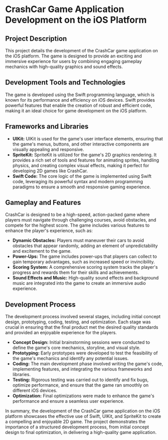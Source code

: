 # CrashCar Game Application Development on the iOS Platform

## Project Description

This project details the development of the CrashCar game application on the iOS platform. The game is designed to provide an exciting and immersive experience for users by combining engaging gameplay mechanics with high-quality graphics and sound effects.

## Development Tools and Technologies

The game is developed using the Swift programming language, which is known for its performance and efficiency on iOS devices. Swift provides powerful features that enable the creation of robust and efficient code, making it an ideal choice for game development on the iOS platform.

## Frameworks and Libraries

- **UIKit:** UIKit is used for the game's user interface elements, ensuring that the game's menus, buttons, and other interactive components are visually appealing and responsive.
- **SpriteKit:** SpriteKit is utilized for the game's 2D graphics rendering. It provides a rich set of tools and features for animating sprites, handling physics, and creating complex visual effects, making it perfect for developing 2D games like CrashCar.
- **Swift Code:** The core logic of the game is implemented using Swift code, leveraging its powerful syntax and modern programming paradigms to ensure a smooth and responsive gaming experience.

## Gameplay and Features

CrashCar is designed to be a high-speed, action-packed game where players must navigate through challenging courses, avoid obstacles, and compete for the highest score. The game includes various features to enhance the player's experience, such as:

- **Dynamic Obstacles:** Players must maneuver their cars to avoid obstacles that appear randomly, adding an element of unpredictability and excitement to the game.
- **Power-Ups:** The game includes power-ups that players can collect to gain temporary advantages, such as increased speed or invincibility.
- **Scoring System:** A comprehensive scoring system tracks the player's progress and rewards them for their skills and achievements.
- **Sound Effects and Music:** High-quality sound effects and background music are integrated into the game to create an immersive audio experience.

## Development Process

The development process involved several stages, including initial concept design, prototyping, coding, testing, and optimization. Each stage was crucial in ensuring that the final product met the desired quality standards and provided an enjoyable experience for the players.

- **Concept Design:** Initial brainstorming sessions were conducted to define the game's core mechanics, storyline, and visual style.
- **Prototyping:** Early prototypes were developed to test the feasibility of the game's mechanics and identify any potential issues.
- **Coding:** The main development phase involved writing the game's code, implementing features, and integrating the various frameworks and libraries.
- **Testing:** Rigorous testing was carried out to identify and fix bugs, optimize performance, and ensure that the game ran smoothly on different iOS devices.
- **Optimization:** Final optimizations were made to enhance the game's performance and ensure a seamless user experience.

In summary, the development of the CrashCar game application on the iOS platform showcases the effective use of Swift, UIKit, and SpriteKit to create a compelling and enjoyable 2D game. The project demonstrates the importance of a structured development process, from initial concept design to final optimization, in delivering a high-quality game application.
